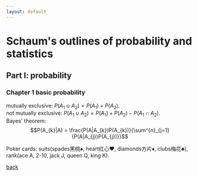 ```yaml
---
layout: default
---
```

# Schaum's outlines of probability and statistics
## Part I: probability
### Chapter 1 basic probability
mutually exclusive: $P(A_{1}\cup A_{2})=P(A_{1})+P(A_{2})$. <br>
not mutually exclusive: $P(A_{1}\cup A_{2})=P(A_{1})+P(A_{2})-P(A_{1}\cap A_{2})$. <br>
Bayes' theorem: 
$$P(A_{k}|A) = \frac{P(A|A_{k})P(A_{k})}{\sum^{n}_{j=1}{P(A|A_{j})P(A_{j})}}$$

Poker cards: suits(spades黑桃♠, heart红心♥, diamonds方片♦, clubs梅花♣), rank(ace A, 2-10, jack J, queen Q, king K).<br>




[back](../)

